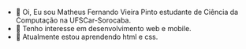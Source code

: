 - 👋 Oi, Eu sou Matheus Fernando Vieira Pinto estudante de Ciência da Computação na UFSCar-Sorocaba.
- 👀 Tenho interesse em desenvolvimento web e mobile.
- 🌱 Atualmente estou aprendendo html e css.
